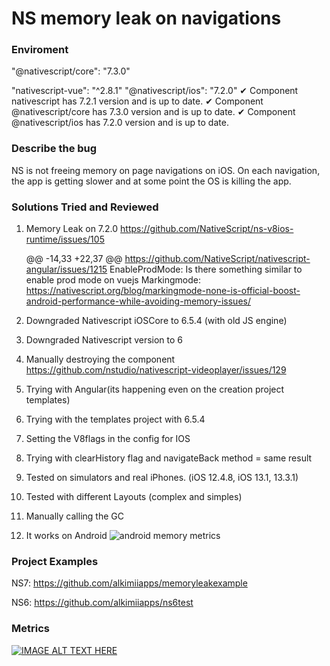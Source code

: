 # NS memory leak on navigations

### Enviroment

"@nativescript/core": "7.3.0"

"nativescript-vue": "^2.8.1"
"@nativescript/ios": "7.2.0"
✔ Component nativescript has 7.2.1 version and is up to date.
✔ Component @nativescript/core has 7.3.0 version and is up to date.
✔ Component @nativescript/ios has 7.2.0 version and is up to date.

### Describe the bug

NS is not freeing memory on page navigations on iOS. On each navigation, the app is getting slower and at some point the OS is killing the app.

### Solutions Tried and Reviewed
1. Memory Leak on 7.2.0
https://github.com/NativeScript/ns-v8ios-runtime/issues/105

	@@ -14,33 +22,37 @@ https://github.com/NativeScript/nativescript-angular/issues/1215
EnableProdMode: Is there something similar to enable prod mode on vuejs
Markingmode: https://nativescript.org/blog/markingmode-none-is-official-boost-android-performance-while-avoiding-memory-issues/

3. Downgraded Nativescript iOSCore to 6.5.4 (with old JS engine)

4. Downgraded Nativescript version to 6

5. Manually destroying the component
   https://github.com/nstudio/nativescript-videoplayer/issues/129

6. Trying with Angular(its happening even on the creation project templates)

7. Trying with the templates project with 6.5.4

8. Setting the V8flags in the config for IOS

9. Trying with clearHistory flag and navigateBack method = same result

10. Tested on simulators and real iPhones. (iOS 12.4.8, iOS 13.1, 13.3.1)

11. Tested with different Layouts (complex and simples)

12. Manually calling the GC

13. It works on Android
![android memory metrics](https://i.ibb.co/nrF6Ltj/image.png)

### Project Examples

NS7: https://github.com/alkimiiapps/memoryleakexample

NS6: https://github.com/alkimiiapps/ns6test

### Metrics

[![IMAGE ALT TEXT HERE](https://img.youtube.com/vi/oHAyKfUyq6M/0.jpg)](https://www.youtube.com/watch?v=oHAyKfUyq6M)


